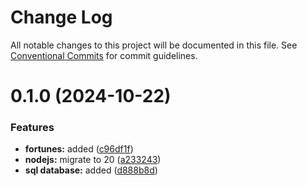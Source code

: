 # Change Log

All notable changes to this project will be documented in this file.
See [Conventional Commits](https://conventionalcommits.org) for commit guidelines.

# 0.1.0 (2024-10-22)

### Features

-   **fortunes:** added ([c96df1f](https://github.com/paulAlexSerban/wbk--mern-playground/commit/c96df1fc64663f16ac5eb39051511fb7026d7338))
-   **nodejs:** migrate to 20 ([a233243](https://github.com/paulAlexSerban/wbk--mern-playground/commit/a2332439e35173ea708412c62392cf369142c685))
-   **sql database:** added ([d888b8d](https://github.com/paulAlexSerban/wbk--mern-playground/commit/d888b8d07f25a7bfeb544c828dcc803e86a9b25c))
